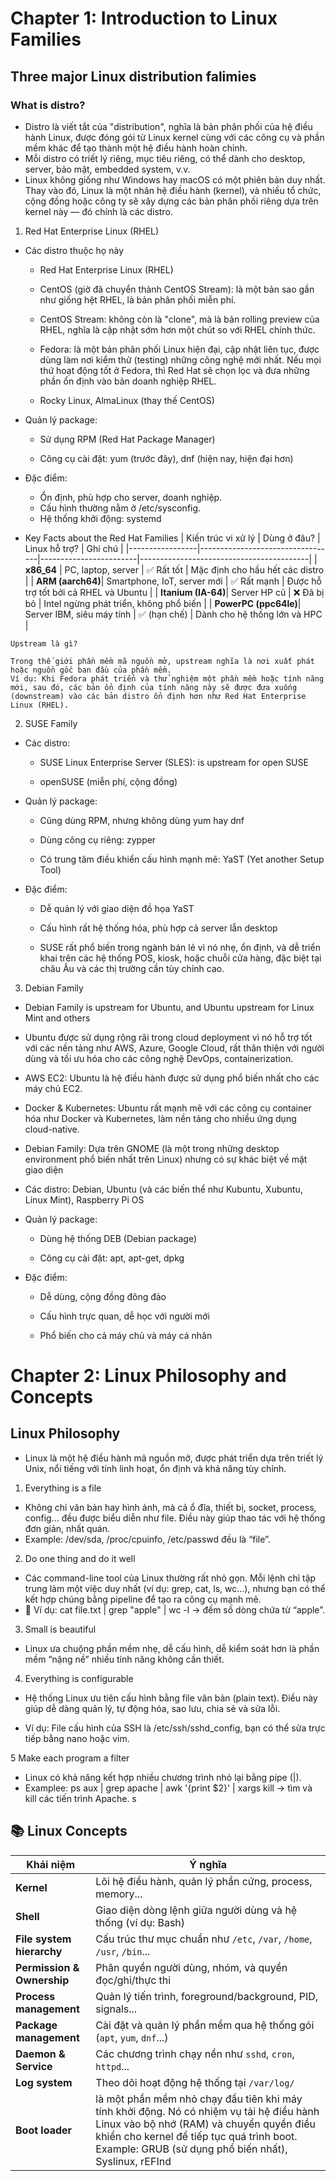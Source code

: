 # Chapter 1: Introduction to Linux Families
## Three major Linux distribution falimies
### What is distro?
- Distro là viết tắt của "distribution", nghĩa là bản phân phối của hệ điều hành Linux, được đóng gói từ Linux kernel cùng với các công cụ và phần mềm khác để tạo thành một hệ điều hành hoàn chỉnh.
- Mỗi distro có triết lý riêng, mục tiêu riêng, có thể dành cho desktop, server, bảo mật, embedded system, v.v.
- Linux không giống như Windows hay macOS có một phiên bản duy nhất. Thay vào đó, Linux là một nhân hệ điều hành (kernel), và nhiều tổ chức, cộng đồng hoặc công ty sẽ xây dựng các bản phân phối riêng dựa trên kernel này — đó chính là các distro.
1. Red Hat Enterprise Linux (RHEL)
- Các distro thuộc họ này
    - Red Hat Enterprise Linux (RHEL)

    - CentOS (giờ đã chuyển thành CentOS Stream): là một bản sao gần như giống hệt RHEL, là bản phân phối miễn phí.
    - CentOS Stream: không còn là "clone", mà là bản rolling preview của RHEL, nghĩa là cập nhật sớm hơn một chút so với RHEL chính thức.

    - Fedora: là một bản phân phối Linux hiện đại, cập nhật liên tục, được dùng làm nơi kiểm thử (testing) những công nghệ mới nhất. Nếu mọi thứ hoạt động tốt ở Fedora, thì Red Hat sẽ chọn lọc và đưa những phần ổn định vào bản doanh nghiệp RHEL.

    - Rocky Linux, AlmaLinux (thay thế CentOS)

- Quản lý package:
    - Sử dụng RPM (Red Hat Package Manager)

    - Công cụ cài đặt: yum (trước đây), dnf (hiện nay, hiện đại hơn)
- Đặc điểm: 
    - Ổn định, phù hợp cho server, doanh nghiệp.
    - Cấu hình thường nằm ở /etc/sysconfig.
    - Hệ thống khởi động: systemd
- Key Facts about the Red Hat Families
| Kiến trúc vi xử lý      | Dùng ở đâu?                      | Linux hỗ trợ?         | Ghi chú                                 |
|-----------------|----------------------------------|------------------------|------------------------------------------|
| **x86_64**       | PC, laptop, server               | ✅ Rất tốt             | Mặc định cho hầu hết các distro          |
| **ARM (aarch64)**| Smartphone, IoT, server mới      | ✅ Rất mạnh            | Được hỗ trợ tốt bởi cả RHEL và Ubuntu   |
| **Itanium (IA-64)**| Server HP cũ                  | ❌ Đã bị bỏ            | Intel ngừng phát triển, không phổ biến   |
| **PowerPC (ppc64le)**| Server IBM, siêu máy tính | ✅ (hạn chế)           | Dành cho hệ thống lớn và HPC            |

```
Upstream là gì?

Trong thế giới phần mềm mã nguồn mở, upstream nghĩa là nơi xuất phát hoặc nguồn gốc ban đầu của phần mềm. 
Ví dụ: Khi Fedora phát triển và thử nghiệm một phần mềm hoặc tính năng mới, sau đó, các bản ổn định của tính năng này sẽ được đưa xuống (downstream) vào các bản distro ổn định hơn như Red Hat Enterprise Linux (RHEL).
```

2. SUSE Family
- Các distro:

    - SUSE Linux Enterprise Server (SLES): is upstream for open SUSE

    - openSUSE (miễn phí, cộng đồng)
- Quản lý package:

    - Cũng dùng RPM, nhưng không dùng yum hay dnf

    - Dùng công cụ riêng: zypper

    - Có trung tâm điều khiển cấu hình mạnh mẽ: YaST (Yet another Setup Tool)
- Đặc điểm:

    - Dễ quản lý với giao diện đồ họa YaST

    - Cấu hình rất hệ thống hóa, phù hợp cả server lẫn desktop

    - SUSE rất phổ biến trong ngành bán lẻ vì nó nhẹ, ổn định, và dễ triển khai trên các hệ thống POS, kiosk, hoặc chuỗi cửa hàng, đặc biệt tại châu Âu và các thị trường cần tùy chỉnh cao.
3. Debian Family
- Debian Family is upstream for Ubuntu, and Ubuntu upstream for Linux Mint and others
- Ubuntu được sử dụng rộng rãi trong cloud deployment vì nó hỗ trợ tốt với các nền tảng như AWS, Azure, Google Cloud, rất thân thiện với người dùng và tối ưu hóa cho các công nghệ DevOps, containerization.
- AWS EC2: Ubuntu là hệ điều hành được sử dụng phổ biến nhất cho các máy chủ EC2.
- Docker & Kubernetes: Ubuntu rất mạnh mẽ với các công cụ container hóa như Docker và Kubernetes, làm nền tảng cho nhiều ứng dụng cloud-native.
- Debian Family: Dựa trên GNOME (là một trong những desktop environment phổ biến nhất trên Linux) nhưng có sự khác biệt về mặt giao diện
- Các distro: Debian, Ubuntu (và các biến thể như Kubuntu, Xubuntu, Linux Mint), Raspberry Pi OS

- Quản lý package:

    - Dùng hệ thống DEB (Debian package)

    - Công cụ cài đặt: apt, apt-get, dpkg

- Đặc điểm:

    - Dễ dùng, cộng đồng đông đảo

    - Cấu hình trực quan, dễ học với người mới

    - Phổ biến cho cả máy chủ và máy cá nhân

# Chapter 2: Linux Philosophy and Concepts

## Linux Philosophy
- Linux là một hệ điều hành mã nguồn mở, được phát triển dựa trên triết lý Unix, nổi tiếng với tính linh hoạt, ổn định và khả năng tùy chỉnh.
1. Everything is a file
- Không chỉ văn bản hay hình ảnh, mà cả ổ đĩa, thiết bị, socket, process, config... đều được biểu diễn như file. Điều này giúp thao tác với hệ thống đơn giản, nhất quán.
- Example: /dev/sda, /proc/cpuinfo, /etc/passwd đều là “file”.

2. Do one thing and do it well
- Các command-line tool của Linux thường rất nhỏ gọn. Mỗi lệnh chỉ tập trung làm một việc duy nhất (ví dụ: grep, cat, ls, wc...), nhưng bạn có thể kết hợp chúng bằng pipeline để tạo ra công cụ mạnh mẽ.
- 📍 Ví dụ: cat file.txt | grep "apple" | wc -l → đếm số dòng chứa từ “apple”.

3. Small is beautiful
- Linux ưa chuộng phần mềm nhẹ, dễ cấu hình, dễ kiểm soát hơn là phần mềm “nặng nề” nhiều tính năng không cần thiết.

4. Everything is configurable
- Hệ thống Linux ưu tiên cấu hình bằng file văn bản (plain text). Điều này giúp dễ dàng quản lý, tự động hóa, sao lưu, chia sẻ và sửa lỗi.

- Ví dụ: File cấu hình của SSH là /etc/ssh/sshd_config, bạn có thể sửa trực tiếp bằng nano hoặc vim.

5 Make each program a filter
- Linux có khả năng kết hợp nhiều chương trình nhỏ lại bằng pipe (|).
- Examplee: ps aux | grep apache | awk '{print $2}' | xargs kill
→ tìm và kill các tiến trình Apache.
s
## 📚 Linux Concepts 

| Khái niệm                | Ý nghĩa                                                                 |
|--------------------------|------------------------------------------------------------------------|
| **Kernel**               | Lõi hệ điều hành, quản lý phần cứng, process, memory...                |
| **Shell**                | Giao diện dòng lệnh giữa người dùng và hệ thống (ví dụ: Bash)         |
| **File system hierarchy**| Cấu trúc thư mục chuẩn như `/etc`, `/var`, `/home`, `/usr`, `/bin`... |
| **Permission & Ownership**| Phân quyền người dùng, nhóm, và quyền đọc/ghi/thực thi                |
| **Process management**   | Quản lý tiến trình, foreground/background, PID, signals...             |
| **Package management**   | Cài đặt và quản lý phần mềm qua hệ thống gói (`apt`, `yum`, `dnf`...) |
| **Daemon & Service**     | Các chương trình chạy nền như `sshd`, `cron`, `httpd`...              |
| **Log system**           | Theo dõi hoạt động hệ thống tại `/var/log/`                            |
| **Boot loader**           | là một phần mềm nhỏ chạy đầu tiên khi máy tính khởi động. Nó có nhiệm vụ tải hệ điều hành Linux vào bộ nhớ (RAM) và chuyển quyền điều khiển cho kernel để tiếp tục quá trình boot. Example: GRUB (sử dụng phổ biến nhất), Syslinux, rEFInd                          |
